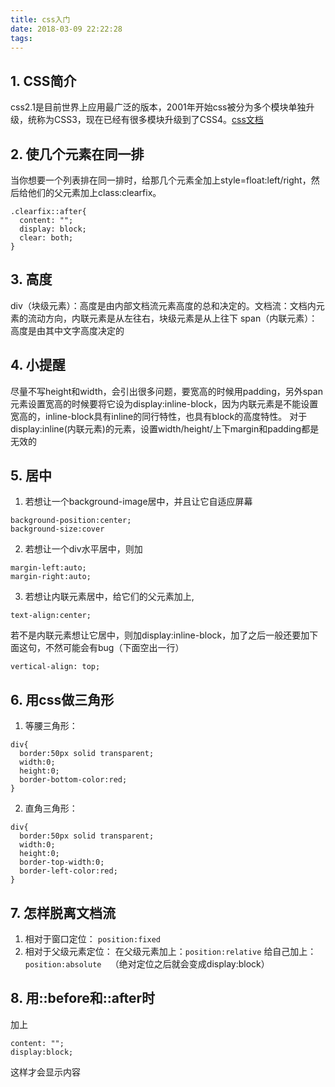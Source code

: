 ```yaml
---
title: css入门
date: 2018-03-09 22:22:28
tags:
---
```

## 1. CSS简介
css2.1是目前世界上应用最广泛的版本，2001年开始css被分为多个模块单独升级，统称为CSS3，现在已经有很多模块升级到了CSS4。[css文档](https://www.w3.org/Style/CSS/specs.en.html)

## 2. 使几个元素在同一排
当你想要一个列表排在同一排时，给那几个元素全加上style=float:left/right，然后给他们的父元素加上class:clearfix。
```
.clearfix::after{
  content: "";
  display: block;
  clear: both;
}
```
## 3. 高度
div（块级元素）：高度是由内部文档流元素高度的总和决定的。文档流：文档内元素的流动方向，内联元素是从左往右，块级元素是从上往下
 span（内联元素）：高度是由其中文字高度决定的
## 4. 小提醒
尽量不写height和width，会引出很多问题，要宽高的时候用padding，另外span元素设置宽高的时候要将它设为display:inline-block，因为内联元素是不能设置宽高的，inline-block具有inline的同行特性，也具有block的高度特性。
对于display:inline(内联元素)的元素，设置width/height/上下margin和padding都是无效的
## 5. 居中
1. 若想让一个background-image居中，并且让它自适应屏幕
```
background-position:center;
background-size:cover
```
2. 若想让一个div水平居中，则加
```
margin-left:auto;
margin-right:auto;
```
3. 若想让内联元素居中，给它们的父元素加上,
```
text-align:center;
```
若不是内联元素想让它居中，则加display:inline-block，加了之后一般还要加下面这句，不然可能会有bug（下面空出一行）
```
vertical-align: top;
```

## 6. 用css做三角形
1. 等腰三角形：
```
div{
  border:50px solid transparent;
  width:0;
  height:0;
  border-bottom-color:red;
}
```
2. 直角三角形：
```
div{
  border:50px solid transparent;
  width:0;
  height:0;
  border-top-width:0;
  border-left-color:red;
}
```

## 7. 怎样脱离文档流
1. 相对于窗口定位：
`position:fixed`
2. 相对于父级元素定位：
在父级元素加上：`position:relative`
给自己加上：`position:absolute  `（绝对定位之后就会变成display:block）

## 8. 用::before和::after时
加上
```
content: "";
display:block;
```
这样才会显示内容

